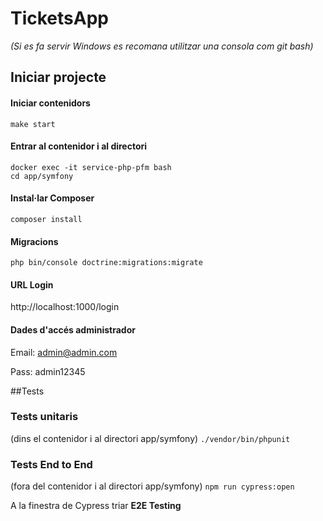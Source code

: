 # TicketsApp
*(Si es fa servir Windows es recomana utilitzar una consola com git bash)*
## Iniciar projecte

#### Iniciar contenidors
`make start`

#### Entrar al contenidor i al directori
```
docker exec -it service-php-pfm bash
cd app/symfony
```

#### Instal·lar Composer
`composer install`


#### Migracions
`php bin/console doctrine:migrations:migrate`


#### URL Login
http://localhost:1000/login


#### Dades d'accés administrador
Email: admin@admin.com

Pass: admin12345



##Tests

### Tests unitaris
(dins el contenidor i al directori app/symfony)
`./vendor/bin/phpunit`

### Tests End to End
(fora del contenidor i al directori app/symfony)
`npm run cypress:open`

A la finestra de Cypress triar **E2E Testing**
